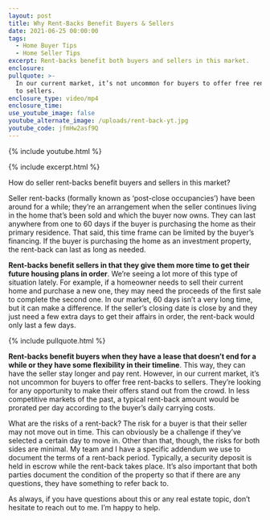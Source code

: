 ```yaml
---
layout: post
title: Why Rent-Backs Benefit Buyers & Sellers
date: 2021-06-25 00:00:00
tags:
  - Home Buyer Tips
  - Home Seller Tips
excerpt: Rent-backs benefit both buyers and sellers in this market.
enclosure:
pullquote: >-
  In our current market, it’s not uncommon for buyers to offer free rent-backs
  to sellers.
enclosure_type: video/mp4
enclosure_time:
use_youtube_image: false
youtube_alternate_image: /uploads/rent-back-yt.jpg
youtube_code: jfmHw2asf9Q
---
```

{% include youtube.html %}

{% include excerpt.html %}

How do seller rent-backs benefit buyers and sellers in this market?

Seller rent-backs (formally known as ‘post-close occupancies’) have been around for a while; they’re an arrangement when the seller continues living in the home that’s been sold and which the buyer now owns. They can last anywhere from one to 60 days if the buyer is purchasing the home as their primary residence. That said, this time frame can be limited by the buyer’s financing. If the buyer is purchasing the home as an investment property, the rent-back can last as long as needed.&nbsp;

**Rent-backs benefit sellers in that they give them more time to get their future housing plans in order**. We’re seeing a lot more of this type of situation lately. For example, if a homeowner needs to sell their current home and purchase a new one, they may need the proceeds of the first sale to complete the second one. In our market, 60 days isn’t a very long time, but it can make a difference. If the seller’s closing date is close by and they just need a few extra days to get their affairs in order, the rent-back would only last a few days.

{% include pullquote.html %}

**Rent-backs benefit buyers when they have a lease that doesn’t end for a while or they have some flexibility in their timeline**. This way, they can have the seller stay longer and pay rent. However, in our current market, it’s not uncommon for buyers to offer free rent-backs to sellers. They’re looking for any opportunity to make their offers stand out from the crowd. In less competitive markets of the past, a typical rent-back amount would be prorated per day according to the buyer’s daily carrying costs.&nbsp;

What are the risks of a rent-back? The risk for a buyer is that their seller may not move out in time. This can obviously be a challenge if they’ve selected a certain day to move in. Other than that, though, the risks for both sides are minimal. My team and I have a specific addendum we use to document the terms of a rent-back period. Typically, a security deposit is held in escrow while the rent-back takes place. It’s also important that both parties document the condition of the property so that if there are any questions, they have something to refer back to.&nbsp;

As always, if you have questions about this or any real estate topic, don’t hesitate to reach out to me. I’m happy to help.
